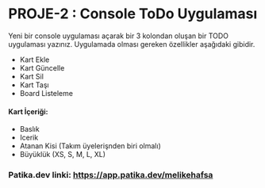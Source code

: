 # PROJE-2 : Console ToDo Uygulaması


Yeni bir console uygulaması açarak bir 3 kolondan oluşan bir TODO uygulaması yazınız. Uygulamada olması gereken özellikler aşağıdaki gibidir.


* Kart Ekle
* Kart Güncelle
* Kart Sil
* Kart Taşı
* Board Listeleme


#### Kart İçeriği:

* Baslık
* Icerik
* Atanan Kisi (Takım üyelerişnden biri olmalı)
* Büyüklük (XS, S, M, L, XL)

### Patika.dev linki: https://app.patika.dev/melikehafsa
